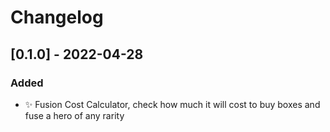 # Changelog

<!-- https://keepachangelog.com/en/1.0.0/ -->

## [0.1.0] - 2022-04-28

### Added

- ✨ Fusion Cost Calculator, check how much it will cost to buy boxes and fuse a hero of any rarity

